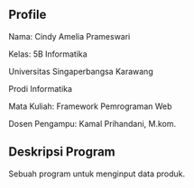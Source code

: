 ## Profile
<div>
  <p>Nama: Cindy Amelia Prameswari</p>
  <p>Kelas: 5B Informatika</p>
  <p>Universitas Singaperbangsa Karawang</p>
  <p>Prodi Informatika</p>
  <p>Mata Kuliah: Framework Pemrograman Web</p>
  <p>Dosen Pengampu: Kamal Prihandani, M.kom.</p>
</div>

## Deskripsi Program
Sebuah program untuk menginput data produk.
